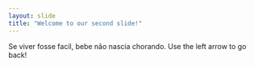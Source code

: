 ```yaml
---
layout: slide
title: "Welcome to our second slide!"
---
```

Se viver fosse facil, bebe não nascia chorando.
Use the left arrow to go back!
